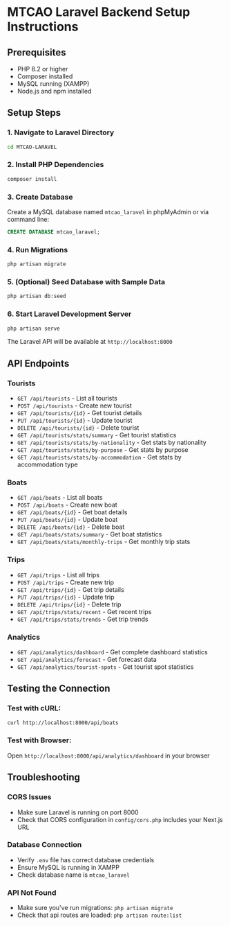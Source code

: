 # MTCAO Laravel Backend Setup Instructions

## Prerequisites
- PHP 8.2 or higher
- Composer installed
- MySQL running (XAMPP)
- Node.js and npm installed

## Setup Steps

### 1. Navigate to Laravel Directory
```bash
cd MTCAO-LARAVEL
```

### 2. Install PHP Dependencies
```bash
composer install
```

### 3. Create Database
Create a MySQL database named `mtcao_laravel` in phpMyAdmin or via command line:
```sql
CREATE DATABASE mtcao_laravel;
```

### 4. Run Migrations
```bash
php artisan migrate
```

### 5. (Optional) Seed Database with Sample Data
```bash
php artisan db:seed
```

### 6. Start Laravel Development Server
```bash
php artisan serve
```

The Laravel API will be available at `http://localhost:8000`

## API Endpoints

### Tourists
- `GET /api/tourists` - List all tourists
- `POST /api/tourists` - Create new tourist
- `GET /api/tourists/{id}` - Get tourist details
- `PUT /api/tourists/{id}` - Update tourist
- `DELETE /api/tourists/{id}` - Delete tourist
- `GET /api/tourists/stats/summary` - Get tourist statistics
- `GET /api/tourists/stats/by-nationality` - Get stats by nationality
- `GET /api/tourists/stats/by-purpose` - Get stats by purpose
- `GET /api/tourists/stats/by-accommodation` - Get stats by accommodation type

### Boats
- `GET /api/boats` - List all boats
- `POST /api/boats` - Create new boat
- `GET /api/boats/{id}` - Get boat details
- `PUT /api/boats/{id}` - Update boat
- `DELETE /api/boats/{id}` - Delete boat
- `GET /api/boats/stats/summary` - Get boat statistics
- `GET /api/boats/stats/monthly-trips` - Get monthly trip stats

### Trips
- `GET /api/trips` - List all trips
- `POST /api/trips` - Create new trip
- `GET /api/trips/{id}` - Get trip details
- `PUT /api/trips/{id}` - Update trip
- `DELETE /api/trips/{id}` - Delete trip
- `GET /api/trips/stats/recent` - Get recent trips
- `GET /api/trips/stats/trends` - Get trip trends

### Analytics
- `GET /api/analytics/dashboard` - Get complete dashboard statistics
- `GET /api/analytics/forecast` - Get forecast data
- `GET /api/analytics/tourist-spots` - Get tourist spot statistics

## Testing the Connection

### Test with cURL:
```bash
curl http://localhost:8000/api/boats
```

### Test with Browser:
Open `http://localhost:8000/api/analytics/dashboard` in your browser

## Troubleshooting

### CORS Issues
- Make sure Laravel is running on port 8000
- Check that CORS configuration in `config/cors.php` includes your Next.js URL

### Database Connection
- Verify `.env` file has correct database credentials
- Ensure MySQL is running in XAMPP
- Check database name is `mtcao_laravel`

### API Not Found
- Make sure you've run migrations: `php artisan migrate`
- Check that api routes are loaded: `php artisan route:list`
